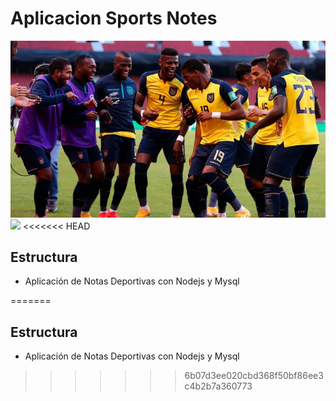 # Aplicacion Sports Notes
![](/src/public/img/seleccion.png)
![](/src/public/img/imagendep.png")
<<<<<<< HEAD

## Estructura
- Aplicación de Notas Deportivas con Nodejs y Mysql



=======

## Estructura
- Aplicación de Notas Deportivas con Nodejs y Mysql
>>>>>>> 6b07d3ee020cbd368f50bf86ee3c4b2b7a360773
